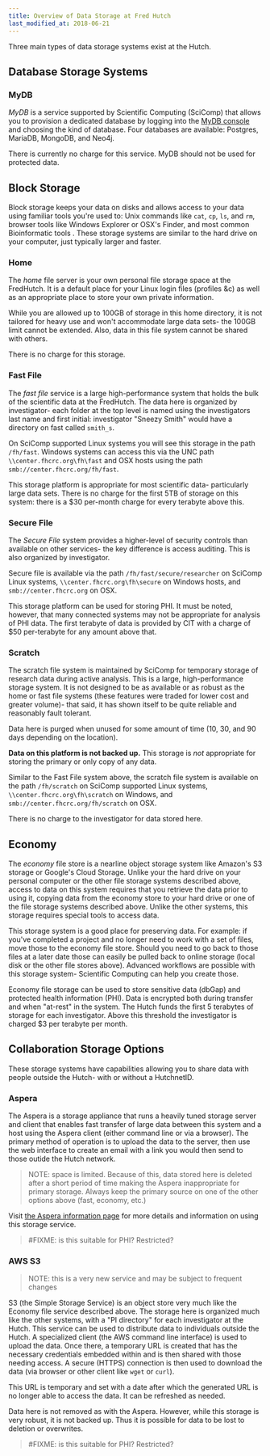 ```yaml
---
title: Overview of Data Storage at Fred Hutch
last_modified_at: 2018-06-21
---
```


Three main types of data storage systems exist at the Hutch.

## Database Storage Systems

### MyDB

_MyDB_ is a service supported by Scientific Computing (SciComp) that allows you to provision a dedicated database by logging into the [MyDB console](https://mydb.fredhutch.org/login) and choosing the kind of database.  Four databases are available: Postgres, MariaDB, MongoDB, and Neo4j.

There is currently no charge for this service.  MyDB should not be used for protected data.

## Block Storage

Block storage keeps your data on disks and allows access to your data using familiar tools you're used to: Unix commands like `cat`, `cp`, `ls`, and `rm`,  browser tools like Windows Explorer or OSX's Finder, and most common Bioinformatic tools .  These storage systems are similar to the hard drive on your computer, just typically larger and faster.

### Home

The _home_ file server is your own personal file storage space at the FredHutch.  It is a default place for your Linux login files (profiles &c) as well as an appropriate place to store your own private information.

While you are allowed up to 100GB of storage in this home directory, it is not tailored for heavy use and won't accommodate large data sets- the 100GB limit cannot be extended.  Also, data in this file system cannot be shared with others.

There is no charge for this storage.

### Fast File

The _fast file_ service is a large high-performance system that holds the bulk of the scientific data at the FredHutch.  The data here is organized by investigator- each folder at the top level is named using the investigators last name and first initial: investigator "Sneezy Smith" would have a directory on fast called `smith_s`.

On SciComp supported Linux systems you will see this storage in the path `/fh/fast`.  Windows systems can access this via the UNC path `\\center.fhcrc.org\fh\fast` and OSX hosts using the path `smb://center.fhcrc.org/fh/fast`.  

This storage platform is appropriate for most scientific data- particularly large data sets.  There is no charge for the first 5TB of storage on this system: there is a $30 per-month charge for every terabyte above this.

### Secure File

The _Secure File_ system provides a higher-level of security controls than available on other services- the key difference is access auditing.  This is also organized by investigator.

Secure file is available via the path `/fh/fast/secure/researcher` on SciComp Linux systems, `\\center.fhcrc.org\fh\secure` on Windows hosts, and `smb://center.fhcrc.org` on OSX.

This storage platform can be used for storing PHI.  It must be noted, however, that many connected systems may not be appropriate for analysis of PHI data.  The first terabyte of data is provided by CIT with a charge of $50 per-terabyte for any amount above that.

### Scratch

The scratch file system is maintained by SciComp for temporary storage of research data during active analysis.  This is a large, high-performance storage system.  It is not designed to be as available or as robust as the home or fast file systems (these features were traded for lower cost and greater volume)- that said, it has shown itself to be quite reliable and reasonably fault tolerant.

Data here is purged when unused for some amount of time (10, 30, and 90 days depending on the location).

**Data on this platform is not backed up.**  This storage is _not_ appropriate for storing the primary or only copy of any data.

Similar to the Fast File system above, the scratch file system is available on the path `/fh/scratch` on SciComp supported Linux systems, `\\center.fhcrc.org\fh\scratch` on Windows, and `smb://center.fhcrc.org/fh/scratch` on OSX.

There is no charge to the investigator for data stored here.

## Economy

The _economy_ file store is a nearline object storage system like Amazon's S3 storage or Google's Cloud Storage.  Unlike your the hard drive on your personal computer or the other file storage systems described above, access to data on this system requires that you retrieve the data prior to using it, copying data from the economy store to your hard drive or one of the file storage systems described above.  Unlike the other systems, this storage requires special tools to access data.

This storage system is a good place for preserving data.  For example: if you've completed a project and no longer need to work with a set of files, move those to the economy file store.  Should you need to go back to those files at a later date those can easily be pulled back to online storage (local disk or the other file stores above).  Advanced workflows are possible with this storage system- Scientific Computing can help you create those.

Economy file storage can be used to store sensitive data (dbGap) and protected health information (PHI).  Data is encrypted both during transfer and when "at-rest" in the system.  The Hutch funds the first 5 terabytes of storage for each investigator.  Above this threshold the investigator is charged $3 per terabyte per month.

## Collaboration Storage Options

These storage systems have capabilities allowing you to share data with people outside the Hutch- with or without a HutchnetID.

### Aspera

The Aspera is a storage appliance that runs a heavily tuned storage server and client that enables fast transfer of large data between this system and a host using the Aspera client (either command line or via a browser).  The primary method of operation is to upload the data to the server, then use the web interface to create an email with a link you would then send to those outide the Hutch network.

> NOTE: space is limited. Because of this, data stored here is deleted after a short period of time making the Aspera inappropriate for primary storage.  Always keep the primary source on one of the other options above (fast, economy, etc.)

Visit [the Aspera information page](https://aspera.fhcrc.org/index.html) for more details and information on using this storage service.

> #FIXME: is this suitable for PHI? Restricted?

### AWS S3

> NOTE: this is a very new service and may be subject to frequent changes

S3 (the Simple Storage Service) is an object store very much like the Economy file service described above.  The storage here is organized much like the other systems, with a "PI directory" for each investigator at the Hutch.  This service can be used to distribute data to individuals outside the Hutch.  A specialized client (the AWS command line interface) is used to upload the data.  Once there, a temporary URL is created that has the necessary credentials embedded within and is then shared with those needing access.  A secure (HTTPS) connection is then used to download the data (via browser or other client like `wget` or `curl`).

This URL is temporary and set with a date after which the generated URL is no longer able to access the data.  It can be refreshed as needed.

Data here is not removed as with the Aspera.  However, while this storage is very robust, it is not backed up.  Thus it is possible for data to be lost to deletion or overwrites.

> #FIXME: is this suitable for PHI? Restricted?
